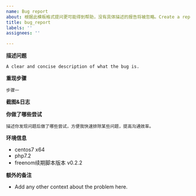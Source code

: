 ```yaml
---
name: Bug report
about: 根据此模板格式提问更可能得到帮助，没有具体描述的报告将被忽略。Create a report to help us improve.
title: bug_report
labels: ''
assignees: ''

---
```


**描述问题**
```
A clear and concise description of what the bug is.
```

**重现步骤**
```
步骤一
```

**截图&日志**

**你做了哪些尝试**
```
描述你发现问题后做了哪些尝试，方便我快速排除某些问题，提高沟通效率。
```

**环境信息**
 - centos7 x64
 - php7.2
 - freenom续期脚本版本 v0.2.2

**额外的备注**
- Add any other context about the problem here.
